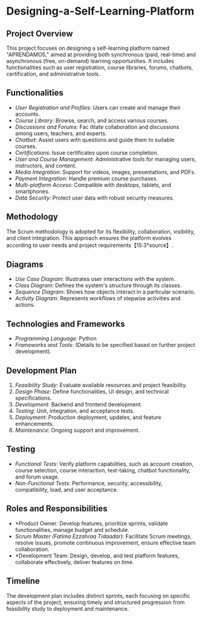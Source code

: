 # Designing-a-Self-Learning-Platform

## Project Overview
This project focuses on designing a self-learning platform named "APRENDAMOS," aimed at providing both synchronous (paid, real-time) and asynchronous (free, on-demand) learning opportunities. It includes functionalities such as user registration, course libraries, forums, chatbots, certification, and administrative tools.

## Functionalities
- *User Registration and Profiles*: Users can create and manage their accounts.
- *Course Library*: Browse, search, and access various courses.
- *Discussions and Forums*: Fac
ilitate collaboration and discussions among users, teachers, and experts.
- *Chatbot*: Assist users with questions and guide them to suitable courses.
- *Certifications*: Issue certificates upon course completion.
- *User and Course Management*: Administrative tools for managing users, instructors, and content.
- *Media Integration*: Support for videos, images, presentations, and PDFs.
- *Payment Integration*: Handle premium course purchases.
- *Multi-platform Access*: Compatible with desktops, tablets, and smartphones.
- *Data Security*: Protect user data with robust security measures.

## Methodology
The Scrum methodology is adopted for its flexibility, collaboration, visibility, and client integration. This approach ensures the platform evolves according to user needs and project requirements【15:3†source】.

## Diagrams
- *Use Case Diagram*: Illustrates user interactions with the system.
- *Class Diagram*: Defines the system's structure through its classes.
- *Sequence Diagram*: Shows how objects interact in a particular scenario.
- *Activity Diagram*: Represents workflows of stepwise activities and actions.

## Technologies and Frameworks
- *Programming Language*: Python
- *Frameworks and Tools*: (Details to be specified based on further project development).

## Development Plan
1. *Feasibility Study*: Evaluate available resources and project feasibility.
2. *Design Phase*: Define functionalities, UI design, and technical specifications.
3. *Development*: Backend and frontend development.
4. *Testing*: Unit, integration, and acceptance tests.
5. *Deployment*: Production deployment, updates, and feature enhancements.
6. *Maintenance*: Ongoing support and improvement.

## Testing
- *Functional Tests*: Verify platform capabilities, such as account creation, course selection, course interaction, test-taking, chatbot functionality, and forum usage.
- *Non-Functional Tests*: Performance, security, accessibility, compatibility, load, and user acceptance.

## Roles and Responsibilities
- *Product Owner: Develop features, prioritize sprints, validate functionalities, manage budget and schedule.
- *Scrum Master (Fatima Ezzahraa Tidaadar)*: Facilitate Scrum meetings, resolve issues, promote continuous improvement, ensure effective team collaboration.
- *Development Team: Design, develop, and test platform features, collaborate effectively, deliver features on time.
## Timeline
The development plan includes distinct sprints, each focusing on specific aspects of the project, ensuring timely and structured progression from feasibility study to deployment and maintenance.
